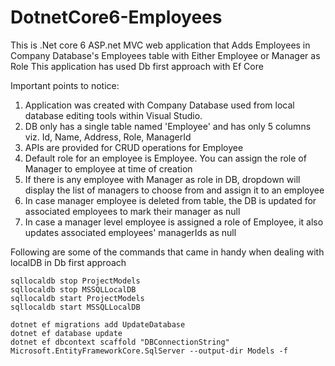 # DotnetCore6-Employees

This is .Net core 6 ASP.net MVC web application that Adds Employees in Company Database's Employees table with Either Employee or Manager as Role
This application has used Db first approach with Ef Core


Important points to notice:
1. Application was created with Company Database used from local database editing tools within Visual Studio.
2. DB only has a single table named 'Employee' and has only 5 columns viz. Id, Name, Address, Role, ManagerId
3. APIs are provided for CRUD operations for Employee
4. Default role for an employee is Employee. You can assign the role of Manager to employee at time of creation
5. If there is any employee with Manager as role in DB, dropdown will display the list of managers to choose from and assign it to an employee
6. In case manager employee is deleted from table, the DB is updated for associated employees to mark their manager as null
7. In case a manager level employee is assigned a role of Employee, it also updates associated employees' managerIds as null

Following are some of the commands that came in handy when dealing with localDB in Db first approach
```
sqllocaldb stop ProjectModels
sqllocaldb stop MSSQLLocalDB
sqllocaldb start ProjectModels
sqllocaldb start MSSQLLocalDB

dotnet ef migrations add UpdateDatabase
dotnet ef database update
dotnet ef dbcontext scaffold "DBConnectionString" Microsoft.EntityFrameworkCore.SqlServer --output-dir Models -f
```
